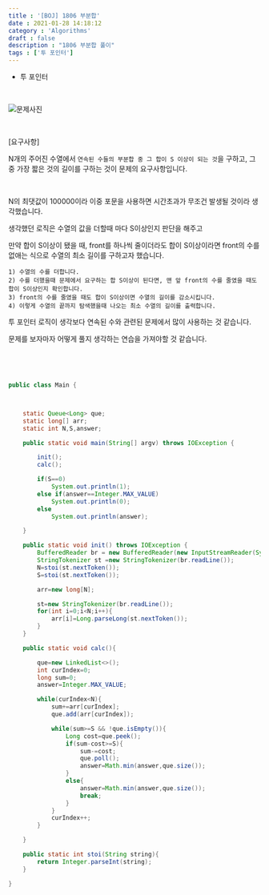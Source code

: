 ```yaml
---
title : '[BOJ] 1806 부분합'
date : 2021-01-28 14:18:12
category : 'Algorithms'
draft : false
description : "1806 부분합 풀이"
tags : ['투 포인터']
---
```


* 투 포인터

<br/>

![문제사진](https://user-images.githubusercontent.com/57346393/106104264-90a1ce80-6185-11eb-8db2-bf94f4607799.png)


<br/>

[요구사항]

N개의 주어진 수열에서 `연속된 수들의 부분합 중 그 합이 S 이상이 되는 것`을 구하고, 그 중 가장 짧은 것의 길이를 구하는 것이 문제의 요구사항입니다.


<br/>

N의 최댓값이 100000이라 이중 포문을 사용하면 시간초과가 무조건 발생될 것이라 생각했습니다.

생각했던 로직은 수열의 값을 더할때 마다 S이상인지 판단을 해주고

만약 합이 S이상이 됐을 때, front를 하나씩 줄이더라도 합이 S이상이라면 front의 수를 없애는 식으로 수열의 최소 길이를 구하고자 했습니다.

```
1) 수열의 수를 더합니다.
2) 수를 더했을때 문제에서 요구하는 합 S이상이 된다면, 맨 앞 front의 수를 줄였을 때도 합이 S이상인지 확인합니다.
3) front의 수를 줄였을 때도 합이 S이상이면 수열의 길이를 감소시킵니다.
4) 이렇게 수열의 끝까지 탐색했을때 나오는 최소 수열의 길이를 출력합니다.

```

투 포인터 로직이 생각보다 연속된 수와 관련된 문제에서 많이 사용하는 것 같습니다.

문제를 보자마자 어떻게 풀지 생각하는 연습을 가져야할 것 같습니다.


<br/> <br/>

```java

public class Main {



    static Queue<Long> que;
    static long[] arr;
    static int N,S,answer;

    public static void main(String[] argv) throws IOException {

        init();
        calc();

        if(S==0)
            System.out.println(1);
        else if(answer==Integer.MAX_VALUE)
            System.out.println(0);
        else
            System.out.println(answer);

    }

    public static void init() throws IOException {
        BufferedReader br = new BufferedReader(new InputStreamReader(System.in));
        StringTokenizer st =new StringTokenizer(br.readLine());
        N=stoi(st.nextToken());
        S=stoi(st.nextToken());

        arr=new long[N];

        st=new StringTokenizer(br.readLine());
        for(int i=0;i<N;i++){
            arr[i]=Long.parseLong(st.nextToken());
        }
    }

    public static void calc(){

        que=new LinkedList<>();
        int curIndex=0;
        long sum=0;
        answer=Integer.MAX_VALUE;

        while(curIndex<N){
            sum+=arr[curIndex];
            que.add(arr[curIndex]);

            while(sum>=S && !que.isEmpty()){
                Long cost=que.peek();
                if(sum-cost>=S){
                    sum-=cost;
                    que.poll();
                    answer=Math.min(answer,que.size());
                }
                else{
                    answer=Math.min(answer,que.size());
                    break;
                }
            }
            curIndex++;
        }

    }

    public static int stoi(String string){
        return Integer.parseInt(string);
    }

}

```